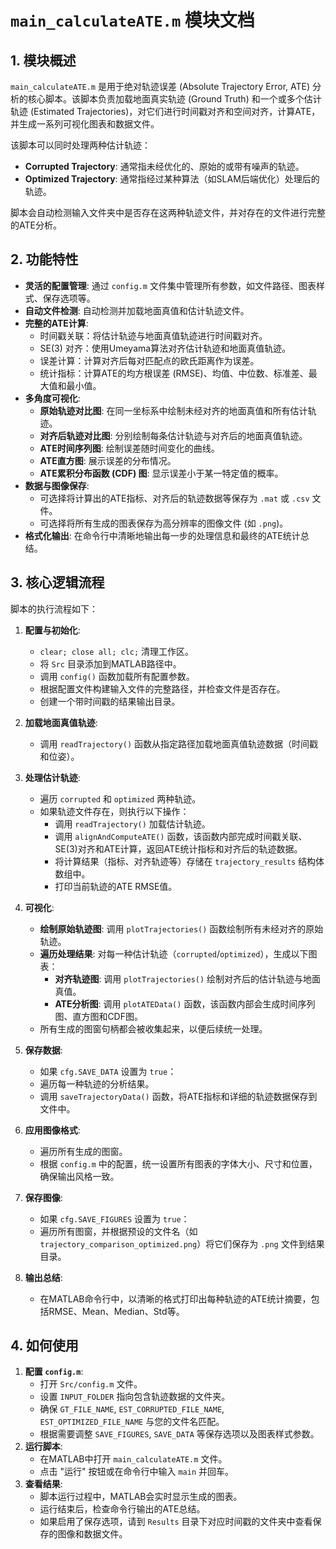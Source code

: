 
# `main_calculateATE.m` 模块文档

## 1. 模块概述

`main_calculateATE.m` 是用于绝对轨迹误差 (Absolute Trajectory Error, ATE) 分析的核心脚本。该脚本负责加载地面真实轨迹 (Ground Truth) 和一个或多个估计轨迹 (Estimated Trajectories)，对它们进行时间戳对齐和空间对齐，计算ATE，并生成一系列可视化图表和数据文件。

该脚本可以同时处理两种估计轨迹：
- **Corrupted Trajectory**: 通常指未经优化的、原始的或带有噪声的轨迹。
- **Optimized Trajectory**: 通常指经过某种算法（如SLAM后端优化）处理后的轨迹。

脚本会自动检测输入文件夹中是否存在这两种轨迹文件，并对存在的文件进行完整的ATE分析。

## 2. 功能特性

- **灵活的配置管理**: 通过 `config.m` 文件集中管理所有参数，如文件路径、图表样式、保存选项等。
- **自动文件检测**: 自动检测并加载地面真值和估计轨迹文件。
- **完整的ATE计算**:
  - 时间戳关联：将估计轨迹与地面真值轨迹进行时间戳对齐。
  - SE(3) 对齐：使用Umeyama算法对齐估计轨迹和地面真值轨迹。
  - 误差计算：计算对齐后每对匹配点的欧氏距离作为误差。
  - 统计指标：计算ATE的均方根误差 (RMSE)、均值、中位数、标准差、最大值和最小值。
- **多角度可视化**:
  - **原始轨迹对比图**: 在同一坐标系中绘制未经对齐的地面真值和所有估计轨迹。
  - **对齐后轨迹对比图**: 分别绘制每条估计轨迹与对齐后的地面真值轨迹。
  - **ATE时间序列图**: 绘制误差随时间变化的曲线。
  - **ATE直方图**: 展示误差的分布情况。
  - **ATE累积分布函数 (CDF) 图**: 显示误差小于某一特定值的概率。
- **数据与图像保存**:
  - 可选择将计算出的ATE指标、对齐后的轨迹数据等保存为 `.mat` 或 `.csv` 文件。
  - 可选择将所有生成的图表保存为高分辨率的图像文件 (如 `.png`)。
- **格式化输出**: 在命令行中清晰地输出每一步的处理信息和最终的ATE统计总结。

## 3. 核心逻辑流程

脚本的执行流程如下：

1.  **配置与初始化**:
    - `clear; close all; clc;` 清理工作区。
    - 将 `Src` 目录添加到MATLAB路径中。
    - 调用 `config()` 函数加载所有配置参数。
    - 根据配置文件构建输入文件的完整路径，并检查文件是否存在。
    - 创建一个带时间戳的结果输出目录。

2.  **加载地面真值轨迹**:
    - 调用 `readTrajectory()` 函数从指定路径加载地面真值轨迹数据（时间戳和位姿）。

3.  **处理估计轨迹**:
    - 遍历 `corrupted` 和 `optimized` 两种轨迹。
    - 如果轨迹文件存在，则执行以下操作：
      - 调用 `readTrajectory()` 加载估计轨迹。
      - 调用 `alignAndComputeATE()` 函数，该函数内部完成时间戳关联、SE(3)对齐和ATE计算，返回ATE统计指标和对齐后的轨迹数据。
      - 将计算结果（指标、对齐轨迹等）存储在 `trajectory_results` 结构体数组中。
      - 打印当前轨迹的ATE RMSE值。

4.  **可视化**:
    - **绘制原始轨迹图**: 调用 `plotTrajectories()` 函数绘制所有未经对齐的原始轨迹。
    - **遍历处理结果**: 对每一种估计轨迹（`corrupted`/`optimized`），生成以下图表：
      - **对齐轨迹图**: 调用 `plotTrajectories()` 绘制对齐后的估计轨迹与地面真值。
      - **ATE分析图**: 调用 `plotATEData()` 函数，该函数内部会生成时间序列图、直方图和CDF图。
    - 所有生成的图窗句柄都会被收集起来，以便后续统一处理。

5.  **保存数据**:
    - 如果 `cfg.SAVE_DATA` 设置为 `true`：
    - 遍历每一种轨迹的分析结果。
    - 调用 `saveTrajectoryData()` 函数，将ATE指标和详细的轨迹数据保存到文件中。

6.  **应用图像格式**:
    - 遍历所有生成的图窗。
    - 根据 `config.m` 中的配置，统一设置所有图表的字体大小、尺寸和位置，确保输出风格一致。

7.  **保存图像**:
    - 如果 `cfg.SAVE_FIGURES` 设置为 `true`：
    - 遍历所有图窗，并根据预设的文件名（如 `trajectory_comparison_optimized.png`）将它们保存为 `.png` 文件到结果目录。

8.  **输出总结**:
    - 在MATLAB命令行中，以清晰的格式打印出每种轨迹的ATE统计摘要，包括RMSE、Mean、Median、Std等。

## 4. 如何使用

1.  **配置 `config.m`**:
    - 打开 `Src/config.m` 文件。
    - 设置 `INPUT_FOLDER` 指向包含轨迹数据的文件夹。
    - 确保 `GT_FILE_NAME`, `EST_CORRUPTED_FILE_NAME`, `EST_OPTIMIZED_FILE_NAME` 与您的文件名匹配。
    - 根据需要调整 `SAVE_FIGURES`, `SAVE_DATA` 等保存选项以及图表样式参数。
2.  **运行脚本**:
    - 在MATLAB中打开 `main_calculateATE.m` 文件。
    - 点击 "运行" 按钮或在命令行中输入 `main` 并回车。
3.  **查看结果**:
    - 脚本运行过程中，MATLAB会实时显示生成的图表。
    - 运行结束后，检查命令行输出的ATE总结。
    - 如果启用了保存选项，请到 `Results` 目录下对应时间戳的文件夹中查看保存的图像和数据文件。

